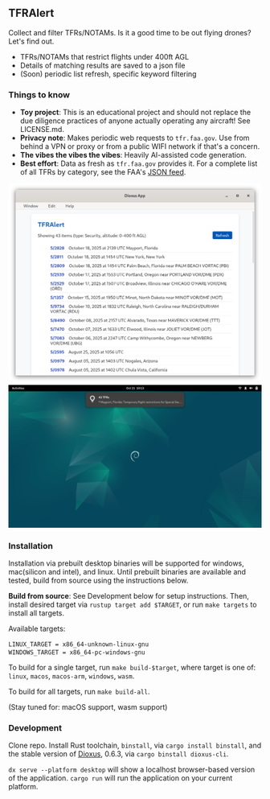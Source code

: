 ## TFRAlert
Collect and filter TFRs/NOTAMs. Is it a good time to be out flying drones? Let's find out.

- TFRs/NOTAMs that restrict flights under 400ft AGL
- Details of matching results are saved to a json file
- (Soon) periodic list refresh, specific keyword filtering

### Things to know
- **Toy project**: This is an educational project and should not replace the due diligence practices of anyone actually operating any aircraft! See LICENSE.md.
- **Privacy note**: Makes periodic web requests to `tfr.faa.gov`. Use from behind a VPN or proxy or from a public WIFI network if that's a concern.
- **The vibes the vibes the vibes**: Heavily AI-assisted code generation.
- **Best effort**: Data as fresh as `tfr.faa.gov` provides it. For a complete list of all TFRs by category, see the FAA's [JSON feed](https://tfr.faa.gov/tfrapi/exportTfrList).

![Screenshot of app UI](screenshots/tfr_ui.png)
![Screenshot of system notification](screenshots/notif.png)

### Installation
Installation via prebuilt desktop binaries will be supported for windows, mac(silicon and intel), and linux. Until prebuilt binaries are available and tested, build from source using the instructions below.

**Build from source**: See Development below for setup instructions. Then, install desired target via `rustup target add $TARGET`, or run `make targets` to install all targets.

Available targets:

```
LINUX_TARGET = x86_64-unknown-linux-gnu
WINDOWS_TARGET = x86_64-pc-windows-gnu
```

To build for a single target, run `make build-$target`, where target is one of:
`linux`, `macos`, `macos-arm`, `windows`, `wasm`.

To build for all targets, run `make build-all`.

(Stay tuned for: macOS support, wasm support)

### Development
Clone repo. Install Rust toolchain, `binstall`, via `cargo install binstall`, and the stable version of [Dioxus](https://dioxuslabs.com/), 0.6.3, via `cargo binstall dioxus-cli`.

`dx serve --platform desktop` will show a localhost browser-based version of the application. `cargo run` will run the application on your current platform.
